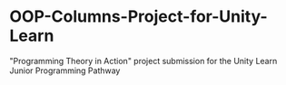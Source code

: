 # OOP-Columns-Project-for-Unity-Learn
 "Programming Theory in Action" project submission for the Unity Learn Junior Programming Pathway
